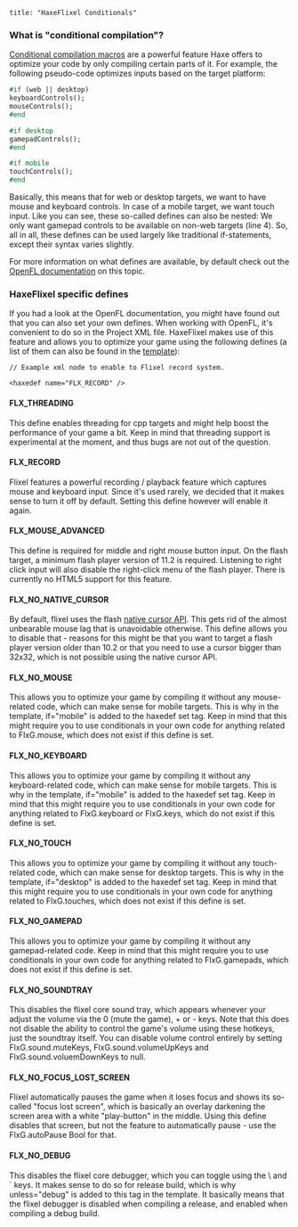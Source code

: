 ```
title: "HaxeFlixel Conditionals"
```

### What is "conditional compilation"?

[Conditional compilation macros](http://haxe.org/ref/conditionals) are a powerful feature Haxe offers to optimize your code by only compiling certain parts of it. For example, the following pseudo-code optimizes inputs based on the target platform:

``` haxe
#if (web || desktop)
keyboardControls();
mouseControls();
#end

#if desktop
gamepadControls();
#end

#if mobile
touchControls();
#end
```

Basically, this means that for web or desktop targets, we want to have mouse and keyboard controls. In case of a mobile target, we want touch input. Like you can see, these so-called defines can also be nested: We only  want gamepad controls to be available on non-web targets (line 4). So, all in all, these defines can be used largely like traditional if-statements, except their syntax varies slightly.

For more information on what defines are available, by default check out the [OpenFL documentation](http://www.openfl.org/archive/developer/documentation/conditional-compilation/) on this topic.

### HaxeFlixel specific defines

If you had a look at the OpenFL documentation, you might have found out that you can also set your own defines. When working with OpenFL, it's convenient to do so in the Project XML file.
HaxeFlixel makes use of this feature and allows you to optimize your game using the following defines (a list of them can also be found in the [template](https://github.com/HaxeFlixel/flixel-templates/blob/master/default/Project.xml.tpl)):

```
// Example xml node to enable to Flixel record system.

<haxedef name="FLX_RECORD" />

```

#### FLX_THREADING

This define enables threading for cpp targets and might help boost the performance of your game a bit. Keep in mind that threading support is experimental at the moment, and thus bugs are not out of the question.

#### FLX_RECORD

Flixel features a powerful recording / playback feature which captures mouse and keyboard input. Since it's used rarely, we decided that it makes sense to turn it off by default. Setting this define however will enable it again.

#### FLX_MOUSE_ADVANCED

This define is required for middle and right mouse button input. On the flash target, a minimum flash player version of 11.2 is required. Listening to right click input will also disable the right-click menu of the flash player. There is currently no HTML5 support for this feature.

#### FLX_NO_NATIVE_CURSOR

By default, flixel uses the flash [native cursor API](http://www.adobe.com/devnet/flashplayer/articles/native-mouse-cursors.html). This gets rid of the almost unbearable mouse lag that is unavoidable otherwise. This define allows you to disable that - reasons for this might be that you want to target a flash player version older than 10.2 or that you need to use a cursor bigger than 32x32, which is not possible using the native cursor API.

#### FLX_NO_MOUSE

This allows you to optimize your game by compiling it without any mouse-related code, which can make sense for mobile targets. This is why in the template, if="mobile"  is added to the haxedef set tag. Keep in mind that this might require you to use conditionals in your own code for anything related to FlxG.mouse, which does not exist if this define is set.

#### FLX_NO_KEYBOARD

This allows you to optimize your game by compiling it without any keyboard-related code, which can make sense for mobile targets. This is why in the template, if="mobile"  is added to the haxedef set tag. Keep in mind that this might require you to use conditionals in your own code for anything related to FlxG.keyboard or FlxG.keys, which do not exist if this define is set.

#### FLX_NO_TOUCH

This allows you to optimize your game by compiling it without any touch-related code, which can make sense for desktop targets. This is why in the template, if="desktop"  is added to the haxedef set tag. Keep in mind that this might require you to use conditionals in your own code for anything related to FlxG.touches, which does not exist if this define is set.

#### FLX_NO_GAMEPAD

This allows you to optimize your game by compiling it without any gamepad-related code. Keep in mind that this might require you to use conditionals in your own code for anything related to FlxG.gamepads, which does not exist if this define is set.

#### FLX_NO_SOUNDTRAY

This disables the flixel core sound tray, which appears whenever your adjust the volume via the 0 (mute the game), + or - keys. Note that this does not disable the ability to control the game's volume using these hotkeys, just the soundtray itself. You can disable volume control entirely by setting FlxG.sound.muteKeys, FlxG.sound.volumeUpKeys and FlxG.sound.voluemDownKeys to null.

#### FLX_NO_FOCUS_LOST_SCREEN

Flixel automatically pauses the game when it loses focus and shows its so-called "focus lost screen", which is basically an overlay darkening the screen area with a white "play-button" in the middle. Using this define disables that screen, but not the feature to automatically pause - use the FlxG.autoPause Bool for that.

#### FLX_NO_DEBUG

This disables the flixel core debugger, which you can toggle using the \ and ` keys. It makes sense to do so for release build, which is why unless="debug"  is added to this tag in the template. It basically means that the flixel debugger is disabled when compiling a release, and enabled when compiling a debug build.